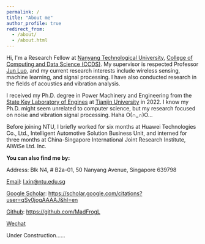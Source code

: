```yaml
---
permalink: /
title: "About me"
author_profile: true
redirect_from: 
  - /about/
  - /about.html
---
```


Hi, I'm a Research Fellow at [Nanyang Technological University](https://www.ntu.edu.sg/), [College of Computing and Data Science (CCDS)](https://www.ntu.edu.sg/computing). My supervisor is respected Professor [Jun Luo](https://dr.ntu.edu.sg/cris/rp/rp01107), and my current research interests include wireless sensing, machine learning, and signal processing. I have also conducted research in the fields of acoustics and vibration analysis.

I received my Ph.D. degree in Power Machinery and Engineering from the [State Key Laboratory of Engines](https://www.tju.edu.cn/info/1058/1442.htm) at [Tianjin University](https://www.tju.edu.cn/) in 2022. I know my Ph.D. might seem unrelated to computer science, but my research focused on noise and vibration signal processing. Haha O(∩_∩)O...

Before joining NTU, I briefly worked for six months at Huawei Technologies Co., Ltd., Intelligent Automotive Solution Business Unit, and interned for three months at China-Singapore International Joint Research Institute, AIWiSe Ltd. Inc.

**You can also find me by:**

Address: Blk N4, # B2a-01, 50 Nanyang Avenue, Singapore 639798

[Email](mailto:l.xin@ntu.edu.sg): l.xin@ntu.edu.sg

[Google Scholar](https://scholar.google.com/citations?user=qSy0jogAAAAJ&hl=en): https://scholar.google.com/citations?user=qSy0jogAAAAJ&hl=en

[Github](https://github.com/MadFrogL): https://github.com/MadFrogL

[Wechat](../images/Wechat.jpg)


Under Construction......
